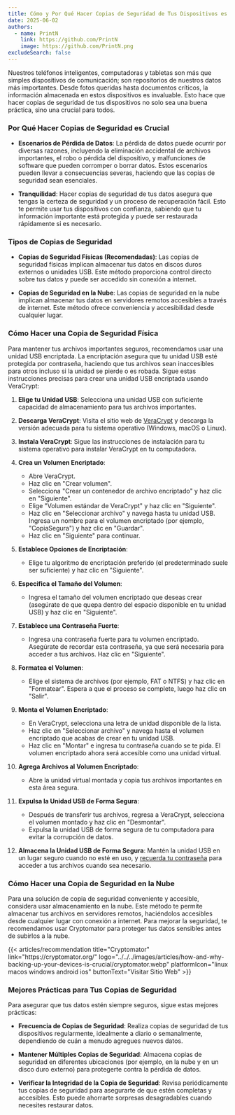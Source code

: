 ```yaml
---
title: Cómo y Por Qué Hacer Copias de Seguridad de Tus Dispositivos es Crucial
date: 2025-06-02
authors:
  - name: PrintN
    link: https://github.com/PrintN
    image: https://github.com/PrintN.png
excludeSearch: false
---
```

Nuestros teléfonos inteligentes, computadoras y tabletas son más que simples dispositivos de comunicación; son repositorios de nuestros datos más importantes. Desde fotos queridas hasta documentos críticos, la información almacenada en estos dispositivos es invaluable. Esto hace que hacer copias de seguridad de tus dispositivos no solo sea una buena práctica, sino una crucial para todos.

### Por Qué Hacer Copias de Seguridad es Crucial
- **Escenarios de Pérdida de Datos**: La pérdida de datos puede ocurrir por diversas razones, incluyendo la eliminación accidental de archivos importantes, el robo o pérdida del dispositivo, y malfunciones de software que pueden corromper o borrar datos. Estos escenarios pueden llevar a consecuencias severas, haciendo que las copias de seguridad sean esenciales.

- **Tranquilidad**: Hacer copias de seguridad de tus datos asegura que tengas la certeza de seguridad y un proceso de recuperación fácil. Esto te permite usar tus dispositivos con confianza, sabiendo que tu información importante está protegida y puede ser restaurada rápidamente si es necesario.

### Tipos de Copias de Seguridad
- **Copias de Seguridad Físicas (Recomendadas)**: Las copias de seguridad físicas implican almacenar tus datos en discos duros externos o unidades USB. Este método proporciona control directo sobre tus datos y puede ser accedido sin conexión a internet.

- **Copias de Seguridad en la Nube**: Las copias de seguridad en la nube implican almacenar tus datos en servidores remotos accesibles a través de internet. Este método ofrece conveniencia y accesibilidad desde cualquier lugar.

### Cómo Hacer una Copia de Seguridad Física
Para mantener tus archivos importantes seguros, recomendamos usar una unidad USB encriptada. La encriptación asegura que tu unidad USB esté protegida por contraseña, haciendo que tus archivos sean inaccesibles para otros incluso si la unidad se pierde o es robada. Sigue estas instrucciones precisas para crear una unidad USB encriptada usando VeraCrypt:

1. **Elige tu Unidad USB**: Selecciona una unidad USB con suficiente capacidad de almacenamiento para tus archivos importantes.

2. **Descarga VeraCrypt**: Visita el sitio web de [VeraCrypt](https://veracrypt.io/) y descarga la versión adecuada para tu sistema operativo (Windows, macOS o Linux).

3. **Instala VeraCrypt**: Sigue las instrucciones de instalación para tu sistema operativo para instalar VeraCrypt en tu computadora.

4. **Crea un Volumen Encriptado**:
   - Abre VeraCrypt.
   - Haz clic en "Crear volumen".
   - Selecciona "Crear un contenedor de archivo encriptado" y haz clic en "Siguiente".
   - Elige "Volumen estándar de VeraCrypt" y haz clic en "Siguiente".
   - Haz clic en "Seleccionar archivo" y navega hasta tu unidad USB. Ingresa un nombre para el volumen encriptado (por ejemplo, "CopiaSegura") y haz clic en "Guardar".
   - Haz clic en "Siguiente" para continuar.

5. **Establece Opciones de Encriptación**:
   - Elige tu algoritmo de encriptación preferido (el predeterminado suele ser suficiente) y haz clic en "Siguiente".

6. **Especifica el Tamaño del Volumen**:
   - Ingresa el tamaño del volumen encriptado que deseas crear (asegúrate de que quepa dentro del espacio disponible en tu unidad USB) y haz clic en "Siguiente".

7. **Establece una Contraseña Fuerte**:
   - Ingresa una contraseña fuerte para tu volumen encriptado. Asegúrate de recordar esta contraseña, ya que será necesaria para acceder a tus archivos. Haz clic en "Siguiente".

8. **Formatea el Volumen**:
   - Elige el sistema de archivos (por ejemplo, FAT o NTFS) y haz clic en "Formatear". Espera a que el proceso se complete, luego haz clic en "Salir".

9. **Monta el Volumen Encriptado**:
    - En VeraCrypt, selecciona una letra de unidad disponible de la lista.
    - Haz clic en "Seleccionar archivo" y navega hasta el volumen encriptado que acabas de crear en tu unidad USB.
    - Haz clic en "Montar" e ingresa tu contraseña cuando se te pida. El volumen encriptado ahora será accesible como una unidad virtual.

10. **Agrega Archivos al Volumen Encriptado**:
    - Abre la unidad virtual montada y copia tus archivos importantes en esta área segura.

11. **Expulsa la Unidad USB de Forma Segura**:
    - Después de transferir tus archivos, regresa a VeraCrypt, selecciona el volumen montado y haz clic en "Desmontar".
    - Expulsa la unidad USB de forma segura de tu computadora para evitar la corrupción de datos.

12. **Almacena la Unidad USB de Forma Segura**: Mantén la unidad USB en un lugar seguro cuando no esté en uso, y [recuerda tu contraseña](/articles/how-to-create-strong-passwords-and-store-them-securely) para acceder a tus archivos cuando sea necesario.

### Cómo Hacer una Copia de Seguridad en la Nube
Para una solución de copia de seguridad conveniente y accesible, considera usar almacenamiento en la nube. Este método te permite almacenar tus archivos en servidores remotos, haciéndolos accesibles desde cualquier lugar con conexión a internet. Para mejorar la seguridad, te recomendamos usar Cryptomator para proteger tus datos sensibles antes de subirlos a la nube.
<div class="recommendations">
  <div class="grid">
    {{< articles/recommendation title="Cryptomator" link="https://cryptomator.org/" logo="../../../images/articles/how-and-why-backing-up-your-devices-is-crucial/cryptomator.webp" platformIcon="linux macos windows android ios" buttonText="Visitar Sitio Web" >}}
  </div>
</div>

### Mejores Prácticas para Tus Copias de Seguridad
Para asegurar que tus datos estén siempre seguros, sigue estas mejores prácticas:
- **Frecuencia de Copias de Seguridad**: Realiza copias de seguridad de tus dispositivos regularmente, idealmente a diario o semanalmente, dependiendo de cuán a menudo agregues nuevos datos.

- **Mantener Múltiples Copias de Seguridad**: Almacena copias de seguridad en diferentes ubicaciones (por ejemplo, en la nube y en un disco duro externo) para protegerte contra la pérdida de datos.

- **Verificar la Integridad de la Copia de Seguridad**: Revisa periódicamente tus copias de seguridad para asegurarte de que estén completas y accesibles. Esto puede ahorrarte sorpresas desagradables cuando necesites restaurar datos.